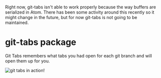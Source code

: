 Right now, git-tabs isn't able to work properly because the way buffers are serialized in Atom. There has been some activity around this recently so it might change in the future, but for now git-tabs is not going to be maintained.

# git-tabs package

Git Tabs remembers what tabs you had open for each git branch and will open them up for you.

![git tabs in action!](https://cloud.githubusercontent.com/assets/6645121/9829837/07d406b8-58cb-11e5-9a4d-7a91faf6ae8f.gif)
